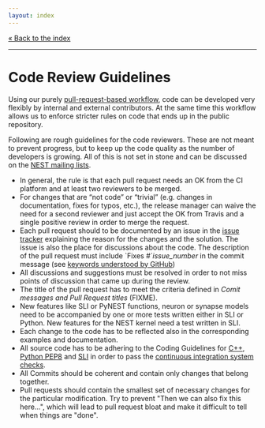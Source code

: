 ```yaml
---
layout: index
---
```


[« Back to the index](index)

<hr>

# Code Review Guidelines

Using our purely [pull-request-based workflow](development_workflow),
code can be developed very flexibly by internal and external
contributors. At the same time this workflow allows us to enforce
stricter rules on code that ends up in the public repository.

Following are rough guidelines for the code reviewers. These are not
meant to prevent progress, but to keep up the code quality as the
number of developers is growing. All of this is not set in stone and
can be discussed on the [NEST mailing
lists](http://www.nest-simulator.org/community/).

* In general, the rule is that each pull request needs an OK from the CI
  platform and at least two reviewers to be merged.
* For changes that are “not code” or “trivial” (e.g. changes in documentation,
  fixes for typos, etc.), the release manager can waive the need for a second
  reviewer and just accept the OK from Travis and a single positive review in
  order to merge the request.
* Each pull request should to be documented by an issue in the [issue
  tracker](https://github.com/nest/nest-simulator/issues) explaining the reason
  for the changes and the solution. The issue is also the place for discussions
  about the code. The description of the pull request must include `Fixes
  #´*issue_number* in the commit message (see [keywords understood by
  GitHub](https://help.github.com/en/github/managing-your-work-on-github/closing-issues-using-keywords))
* All discussions and suggestions must be resolved in order to not miss points
  of discussion that came up during the review.
* The title of the pull request has to meet the criteria defined in *Comit
  messages and Pull Request titles* (FIXME). 
* New features like SLI or PyNEST functions, neuron or synapse models need to
  be accompanied by one or more tests written either in SLI or Python. New
  features for the NEST kernel need a test written in SLI.
* Each change to the code has to be reflected also in the corresponding
  examples and documentation.
* All source code has to be adhering to the Coding Guidelines for
  [C++](coding_guidelines_c++), [Python
  PEP8](https://www.python.org/dev/peps/pep-0008/) and
  [SLI](coding_guidelines_sli) in order to pass the [continuous integration
  system checks](continuous_integration).
* All Commits should be coherent and contain only changes that belong together.
* Pull requests should contain the smallest set of necessary changes for the
  particular modification. Try to prevent "Then we can also fix this here...",
  which will lead to pull request bloat and make it difficult to tell when
  things are "done".
